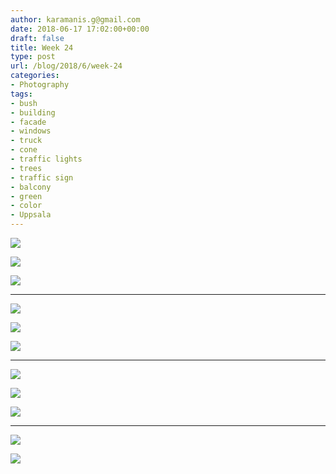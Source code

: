 ```yaml
---
author: karamanis.g@gmail.com
date: 2018-06-17 17:02:00+00:00
draft: false
title: Week 24
type: post
url: /blog/2018/6/week-24
categories:
- Photography
tags:
- bush
- building
- facade
- windows
- truck
- cone
- traffic lights
- trees
- traffic sign
- balcony
- green
- color
- Uppsala
---
```




  
   ![](https://images.squarespace-cdn.com/content/v1/4f3f61bae4b063b909445965/1529233725389-TCEDV0K0PVYYMPFJ2XPB/ke17ZwdGBToddI8pDm48kLSERMgCVymnItqhne5EfYV7gQa3H78H3Y0txjaiv_0fDoOvxcdMmMKkDsyUqMSsMWxHk725yiiHCCLfrh8O1z5QHyNOqBUUEtDDsRWrJLTmMCg6RGY8TrcVSOIk4QoDPnvjthEs8TAhVmYN7i_-QaEW7L_Q40KNxq4S2FLq3V0y/IMG_6672.jpg?format=original)

  

  
   ![](https://images.squarespace-cdn.com/content/v1/4f3f61bae4b063b909445965/1529233727531-X19YRI0QWWN8HBS6JMBI/ke17ZwdGBToddI8pDm48kF9aEDQaTpZHfWEO2zppK7Z7gQa3H78H3Y0txjaiv_0fDoOvxcdMmMKkDsyUqMSsMWxHk725yiiHCCLfrh8O1z5QPOohDIaIeljMHgDF5CVlOqpeNLcJ80NK65_fV7S1UX7HUUwySjcPdRBGehEKrDf5zebfiuf9u6oCHzr2lsfYZD7bBzAwq_2wCJyqgJebgg/IMG_6673.jpg?format=original)

  

  
   ![](https://images.squarespace-cdn.com/content/v1/4f3f61bae4b063b909445965/1529233788133-1VFV59RXMO95FTJSFQIF/ke17ZwdGBToddI8pDm48kLSERMgCVymnItqhne5EfYV7gQa3H78H3Y0txjaiv_0fDoOvxcdMmMKkDsyUqMSsMWxHk725yiiHCCLfrh8O1z5QHyNOqBUUEtDDsRWrJLTmMCg6RGY8TrcVSOIk4QoDPnvjthEs8TAhVmYN7i_-QaEW7L_Q40KNxq4S2FLq3V0y/IMG_6733.jpg?format=original)

  



* * *



  
   ![](https://images.squarespace-cdn.com/content/v1/4f3f61bae4b063b909445965/1529233752101-C44K8335YHGO2KIFZQKG/ke17ZwdGBToddI8pDm48kLSERMgCVymnItqhne5EfYV7gQa3H78H3Y0txjaiv_0fDoOvxcdMmMKkDsyUqMSsMWxHk725yiiHCCLfrh8O1z5QHyNOqBUUEtDDsRWrJLTmMCg6RGY8TrcVSOIk4QoDPnvjthEs8TAhVmYN7i_-QaEW7L_Q40KNxq4S2FLq3V0y/IMG_6677.jpg?format=original)

  

  
   ![](https://images.squarespace-cdn.com/content/v1/4f3f61bae4b063b909445965/1529233753129-ONYUT49YK8Z3UX4KEIYH/ke17ZwdGBToddI8pDm48kF9aEDQaTpZHfWEO2zppK7Z7gQa3H78H3Y0txjaiv_0fDoOvxcdMmMKkDsyUqMSsMWxHk725yiiHCCLfrh8O1z5QPOohDIaIeljMHgDF5CVlOqpeNLcJ80NK65_fV7S1UX7HUUwySjcPdRBGehEKrDf5zebfiuf9u6oCHzr2lsfYZD7bBzAwq_2wCJyqgJebgg/IMG_6678.jpg?format=original)

  

  
   ![](https://images.squarespace-cdn.com/content/v1/4f3f61bae4b063b909445965/1529233755308-1AQ4OPBHXUFI4C8ODQVS/ke17ZwdGBToddI8pDm48kF9aEDQaTpZHfWEO2zppK7Z7gQa3H78H3Y0txjaiv_0fDoOvxcdMmMKkDsyUqMSsMWxHk725yiiHCCLfrh8O1z5QPOohDIaIeljMHgDF5CVlOqpeNLcJ80NK65_fV7S1UX7HUUwySjcPdRBGehEKrDf5zebfiuf9u6oCHzr2lsfYZD7bBzAwq_2wCJyqgJebgg/IMG_6694.jpg?format=original)

  



* * *



  
   ![](https://images.squarespace-cdn.com/content/v1/4f3f61bae4b063b909445965/1529233771198-CTXLJIEPZV5RAUH3C2Y3/ke17ZwdGBToddI8pDm48kF9aEDQaTpZHfWEO2zppK7Z7gQa3H78H3Y0txjaiv_0fDoOvxcdMmMKkDsyUqMSsMWxHk725yiiHCCLfrh8O1z5QPOohDIaIeljMHgDF5CVlOqpeNLcJ80NK65_fV7S1UX7HUUwySjcPdRBGehEKrDf5zebfiuf9u6oCHzr2lsfYZD7bBzAwq_2wCJyqgJebgg/IMG_6695.jpg?format=original)

  

  
   ![](https://images.squarespace-cdn.com/content/v1/4f3f61bae4b063b909445965/1529233771884-2MBAZVTMSZMXEDIFPS3L/ke17ZwdGBToddI8pDm48kF9aEDQaTpZHfWEO2zppK7Z7gQa3H78H3Y0txjaiv_0fDoOvxcdMmMKkDsyUqMSsMWxHk725yiiHCCLfrh8O1z5QPOohDIaIeljMHgDF5CVlOqpeNLcJ80NK65_fV7S1UX7HUUwySjcPdRBGehEKrDf5zebfiuf9u6oCHzr2lsfYZD7bBzAwq_2wCJyqgJebgg/IMG_6723.jpg?format=original)

  

  
   ![](https://images.squarespace-cdn.com/content/v1/4f3f61bae4b063b909445965/1529233772637-LYE338ULCRIHIJJBSOZB/ke17ZwdGBToddI8pDm48kJRWgTRMw4m5mciYtmA8zVt7gQa3H78H3Y0txjaiv_0fDoOvxcdMmMKkDsyUqMSsMWxHk725yiiHCCLfrh8O1z5QPOohDIaIeljMHgDF5CVlOqpeNLcJ80NK65_fV7S1UUY-EpFRGtragE6SPshxc_yK9LqRA1OSdvoWzoUr2wejo49ZdOtO_QXox0_W7i2zEA/IMG_6731.jpg?format=original)

  



* * *



  
   ![](https://images.squarespace-cdn.com/content/v1/4f3f61bae4b063b909445965/1529233815356-EEPJX9FNVCTXBQVA5NWS/ke17ZwdGBToddI8pDm48kLSERMgCVymnItqhne5EfYV7gQa3H78H3Y0txjaiv_0fDoOvxcdMmMKkDsyUqMSsMWxHk725yiiHCCLfrh8O1z5QHyNOqBUUEtDDsRWrJLTmMCg6RGY8TrcVSOIk4QoDPnvjthEs8TAhVmYN7i_-QaEW7L_Q40KNxq4S2FLq3V0y/IMG_6726.jpg?format=original)

  

  
   ![](https://images.squarespace-cdn.com/content/v1/4f3f61bae4b063b909445965/1529233815929-QAVW8CJRAXMK2R8MGC0Y/ke17ZwdGBToddI8pDm48kLSERMgCVymnItqhne5EfYV7gQa3H78H3Y0txjaiv_0fDoOvxcdMmMKkDsyUqMSsMWxHk725yiiHCCLfrh8O1z5QHyNOqBUUEtDDsRWrJLTmMCg6RGY8TrcVSOIk4QoDPnvjthEs8TAhVmYN7i_-QaEW7L_Q40KNxq4S2FLq3V0y/IMG_6734.jpg?format=original)

  


